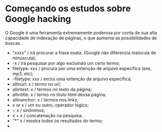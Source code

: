 # Começando os estudos sobre Google hacking

O Google é uma ferramenta extremamente poderosa por conta de
sua alta capacidade de indexação de páginas, o que aumenta as
possibilidades de buscas.

* "xxxx" / irá procurar a frase exata. (Google não diferencia maíscula de minúscula);
* -x / irá pesquisar por algo excluindo um certo termo;
* filetype: xxx / procura por uma extenção de arquivo específica (exe, mp3, etc);
* -filetype: xxx / exclui uma extenção de arquivo específica;
* allinurl: x / termo no url;
* allintext: x / termos no texto da página;
* allintitle: x / termo no título html dessa página;
* allinanchor: x / termos nos links;
* x or x / um ou outro, operador lógico;
* ~ x / sinônimos;
* x + x / concatenação na pesquisa;
* "*" x / mostra todos os resultados do termo;
* 
